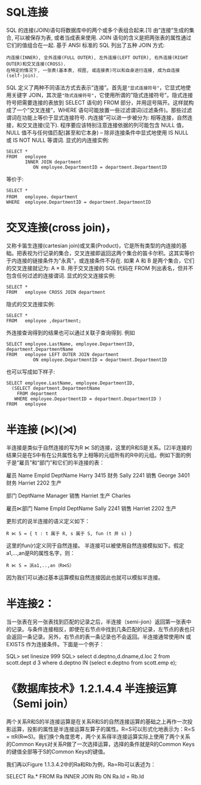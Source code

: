 # SQL连接

SQL 的连接(JOIN)语句将数据库中的两个或多个表组合起来.[1] 由”连接”生成的集合, 可以被保存为表, 或者当成表来使用. JOIN 语句的含义是把两张表的属性通过它们的值组合在一起. 基于 ANSI 标准的 SQL 列出了五种 JOIN 方式:

```
内连接(INNER), 全外连接(FULL OUTER), 左外连接(LEFT OUTER), 右外连接(RIGHT OUTER)和交叉连接(CROSS). 
在特定的情况下, 一张表(基本表, 视图, 或连接表)可以和自身进行连接, 成为自连接(self-join).
```

SQL 定义了两种不同语法方式去表示”连接”。首先是`"显式连接符号"`，它显式地使用关键字 JOIN，其次是`"隐式连接符号"`，它使用所谓的”隐式连接符号”。隐式连接符号把需要连接的表放到 SELECT 语句的 FROM 部分，并用逗号隔开。这样就构成了一个”交叉连接”，WHERE 语句可能放置一些过滤谓词(过滤条件)。那些过滤谓词在功能上等价于显式连接符号. 
内连接”可以进一步被分为: 相等连接，自然连接，和交叉连接(见下). 
程序要应该特别注意连接依据的列可能包含 NULL 值，NULL 值不与任何值匹配(甚至和它本身) – 除非连接条件中显式地使用 IS NULL 或 IS NOT NULL 等谓词. 
显式的内连接实例:

```
SELECT *
FROM   employee 
       INNER JOIN department 
          ON employee.DepartmentID = department.DepartmentID
```

等价于:

```
SELECT *  
FROM   employee，department 
WHERE  employee.DepartmentID = department.DepartmentID
```

# 交叉连接(cross join)，

又称卡笛生连接(cartesian join)或叉乘(Product)，它是所有类型的内连接的基础。把表视为行记录的集合，交叉连接即返回这两个集合的笛卡尔积。这其实等价于内连接的链接条件为”永真”，或连接条件不存在. 
如果 A 和 B 是两个集合，它们的交叉连接就记为: A × B. 
用于交叉连接的 SQL 代码在 FROM 列出表名，但并不包含任何过滤的连接谓词. 
显式的交叉连接实例:

```
SELECT *
FROM   employee CROSS JOIN department
```

隐式的交叉连接实例:

```
SELECT *
FROM   employee ,department;
```

外连接查询得到的结果也可以通过关联子查询得到. 例如

```
SELECT employee.LastName, employee.DepartmentID, department.DepartmentName 
FROM   employee LEFT OUTER JOIN department 
          ON employee.DepartmentID = department.DepartmentID
```

也可以写成如下样子:

```
SELECT employee.LastName, employee.DepartmentID,
  (SELECT department.DepartmentName 
    FROM department
   WHERE employee.DepartmentID = department.DepartmentID )
FROM   employee
```

# 半连接 (⋉)(⋊)

半连接是类似于自然连接的写为R ⋉ S的连接，这里的R和S是关系。[2]半连接的结果只是在S中有在公共属性名字上相等的元组所有的R中的元组。例如下面的例子是“雇员”和“部门”和它们的半连接的表：

雇员 
Name EmpId DeptName 
Harry 3415 财务 
Sally 2241 销售 
George 3401 财务 
Harriet 2202 生产

部门 
DeptName Manager 
销售 Harriet 
生产 Charles

雇员⋉部门 
Name EmpId DeptName 
Sally 2241 销售 
Harriet 2202 生产

更形式的说半连接的语义定义如下：

```
R ⋉ S = { t : t 属于 R, s 属于 S, fun (t 并 s) }
```

这里的fun(r)定义同于自然连接。 
半连接可以被使用自然连接模拟如下。假定a1,…,an是R的属性名字，则：

```
R ⋉ S = 派a1,..,an（R⋈S）
```

因为我们可以通过基本运算模拟自然连接因此也就可以模拟半连接。

# 半连接2：

当一张表在另一张表找到匹配的记录之后，半连接（semi-jion）返回第一张表中的记录。与条件连接相反，即使在右节点中找到几条匹配的记录，左节点的表也只会返回一条记录。另外，右节点的表一条记录也不会返回。半连接通常使用IN 或 EXISTS 作为连接条件。下面是一个例子：

SQL> set linesize 999 
SQL> select d.deptno,d.dname,d.loc 
2 from scott.dept d 
3 where d.deptno IN (select e.deptno from scott.emp e);

# 《数据库技术》1.2.1.4.4 半连接运算（Semi join）

两个关系R和S的半连接运算是在关系R和S的自然连接运算的基础之上再作一次投影运算，投影的属性是半连接运算左算子的属性。R∝S可以形式化地表示为：R∝S = πR(R∞S)。我们换个角度思考，两个关系得半连接运算实际上使用了两个关系的Common Keys对关系R做了一次选择运算，选择的条件就是R的Common Keys的键值全部等于S的Common Keys的键值。

我们再以Figure 1.1.3.4.2中的Ra和Rb为例，Ra∝Rb可以表述为：

SELECT Ra.* FROM Ra INNER JOIN Rb ON Ra.Id = Rb.Id